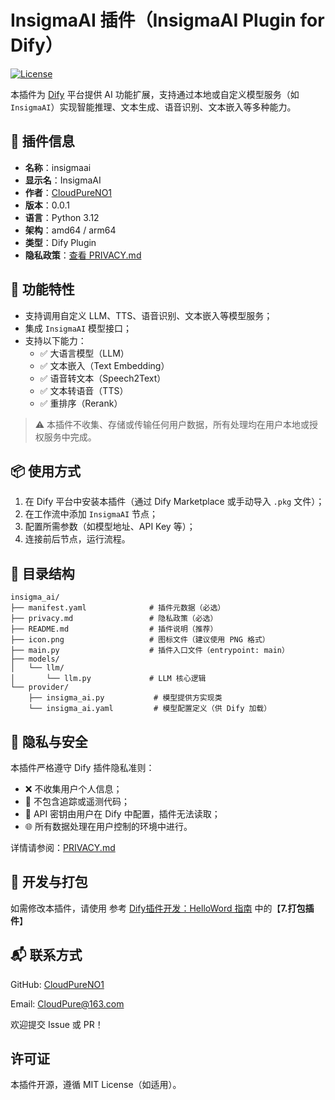 # InsigmaAI 插件（InsigmaAI Plugin for Dify）

[![License](https://img.shields.io/badge/license-MIT-blue.svg)](LICENSE)

本插件为 [Dify](https://github.com/langgenius/dify) 平台提供 AI 功能扩展，支持通过本地或自定义模型服务（如 `InsigmaAI`）实现智能推理、文本生成、语音识别、文本嵌入等多种能力。

## 📌 插件信息

- **名称**：insigmaai
- **显示名**：InsigmaAI
- **作者**：[CloudPureNO1](https://github.com/CloudPureNO1)
- **版本**：0.0.1
- **语言**：Python 3.12
- **架构**：amd64 / arm64
- **类型**：Dify Plugin
- **隐私政策**：[查看 PRIVACY.md](./PRIVACY.md)

## 🧩 功能特性

- 支持调用自定义 LLM、TTS、语音识别、文本嵌入等模型服务；
- 集成 `InsigmaAI` 模型接口；
- 支持以下能力：
  - ✅ 大语言模型（LLM）
  - ✅ 文本嵌入（Text Embedding）
  - ✅ 语音转文本（Speech2Text）
  - ✅ 文本转语音（TTS）
  - ✅ 重排序（Rerank）

> ⚠️ 本插件不收集、存储或传输任何用户数据，所有处理均在用户本地或授权服务中完成。

## 📦 使用方式

1. 在 Dify 平台中安装本插件（通过 Dify Marketplace 或手动导入 `.pkg` 文件）；
2. 在工作流中添加 `InsigmaAI` 节点；
3. 配置所需参数（如模型地址、API Key 等）；
4. 连接前后节点，运行流程。

## 📁 目录结构
```
insigma_ai/
├── manifest.yaml              # 插件元数据（必选）
├── privacy.md                 # 隐私政策（必选）
├── README.md                  # 插件说明（推荐）
├── icon.png                   # 图标文件（建议使用 PNG 格式）
├── main.py                    # 插件入口文件（entrypoint: main）
├── models/
│   └── llm/
│       └── llm.py             # LLM 核心逻辑
└── provider/
    ├── insigma_ai.py           # 模型提供方实现类
    └── insigma_ai.yaml         # 模型配置定义（供 Dify 加载）
```

## 🔐 隐私与安全

本插件严格遵守 Dify 插件隐私准则：

- ❌ 不收集用户个人信息；
- 🚫 不包含追踪或遥测代码；
- 🔑 API 密钥由用户在 Dify 中配置，插件无法读取；
- 🌐 所有数据处理在用户控制的环境中进行。

详情请参阅：[PRIVACY.md](./PRIVACY.md)

## 📎 开发与打包

如需修改本插件，请使用 参考 [Dify插件开发：HelloWord 指南](https://docs.dify.ai/plugin-dev-zh/0211-getting-started-dify-tool) 中的【**7.打包插件**】

## 📬 联系方式
GitHub: [CloudPureNO1](https://github.com/CloudPureNO1)

Email: [CloudPure@163.com](CloudPure@163.com)

欢迎提交 Issue 或 PR！

## 许可证
本插件开源，遵循 MIT License（如适用）。


 